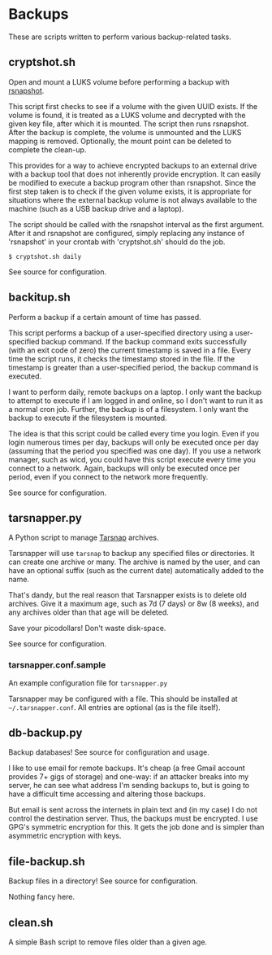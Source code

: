 Backups
=======

These are scripts written to perform various backup-related tasks.


cryptshot.sh
------------

Open and mount a LUKS volume before performing a backup with
[rsnapshot](http://rsnapshot.org/).

This script first checks to see if a volume with the given UUID exists.
If the volume is found, it is treated as a LUKS volume and decrypted with
the given key file, after which it is mounted. The script then runs
rsnapshot. After the backup is complete, the volume is unmounted and the
LUKS mapping is removed. Optionally, the mount point can be deleted to
complete the clean-up.

This provides for a way to achieve encrypted backups to an external drive
with a backup tool that does not inherently provide encryption. It can
easily be modified to execute a backup program other than rsnapshot. Since
the first step taken is to check if the given volume exists, it is
appropriate for situations where the external backup volume is not always
available to the machine (such as a USB backup drive and a laptop).

The script should be called with the rsnapshot interval as the first
argument. After it and rsnapshot are configured, simply replacing any
instance of 'rsnapshot' in your crontab with 'cryptshot.sh' should do the
job.

    $ cryptshot.sh daily

See source for configuration.


backitup.sh
-----------

Perform a backup if a certain amount of time has passed.

This script performs a backup of a user-specified directory using a
user-specified backup command. If the backup command exits successfully (with
an exit code of zero) the current timestamp is saved in a file. Every time
the script runs, it checks the timestamp stored in the file. If the timestamp
is greater than a user-specified period, the backup command is executed.

I want to perform daily, remote backups on a laptop. I only want the backup
to attempt to execute if I am logged in and online, so I don't want to run it
as a normal cron job. Further, the backup is of a filesystem. I only want the
backup to execute if the filesystem is mounted.

The idea is that this script could be called every time you login. Even if
you login numerous times per day, backups will only be executed once per day
(assuming that the period you specified was one day). If you use a network
manager, such as wicd, you could have this script execute every time you
connect to a network. Again, backups will only be executed once per period,
even if you connect to the network more frequently.

See source for configuration.


tarsnapper.py
------------

A Python script to manage [Tarsnap](https://www.tarsnap.com/) archives.

Tarsnapper will use `tarsnap` to backup any specified files or directories. It
can create one archive or many. The archive is named by the user, and can have
an optional suffix (such as the current date) automatically added to the name.

That's dandy, but the real reason that Tarsnapper exists is to delete old
archives. Give it a maximum age, such as 7d (7 days) or 8w (8 weeks), and any
archives older than that age will be deleted.

Save your picodollars! Don't waste disk-space.

See source for configuration.

### tarsnapper.conf.sample

An example configuration file for `tarsnapper.py`

Tarsnapper may be configured with a file. This should be installed at
`~/.tarsnapper.conf`. All entries are optional (as is the file itself).


db-backup.py
------------

Backup databases! See source for configuration and usage.

I like to use email for remote backups. It's cheap (a free Gmail account
provides 7+ gigs of storage) and one-way: if an attacker breaks into my
server, he can see what address I'm sending backups to, but is going to
have a difficult time accessing and altering those backups.

But email is sent across the internets in plain text and (in my case) I do
not control the destination server. Thus, the backups must be encrypted.
I use GPG's symmetric encryption for this. It gets the job done and is
simpler than asymmetric encryption with keys.


file-backup.sh
--------------

Backup files in a directory! See source for configuration.

Nothing fancy here.


clean.sh
--------

A simple Bash script to remove files older than a given age.
